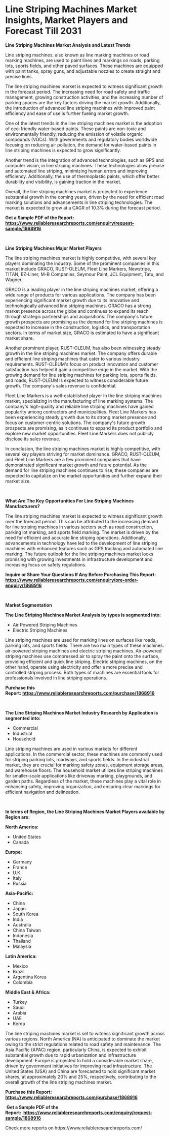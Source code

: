 <p><h1>Line Striping Machines Market Insights, Market Players and Forecast Till 2031</h1></p><p><strong>Line Striping Machines Market Analysis and Latest Trends</strong></p>
<p><p>Line striping machines, also known as line marking machines or road marking machines, are used to paint lines and markings on roads, parking lots, sports fields, and other paved surfaces. These machines are equipped with paint tanks, spray guns, and adjustable nozzles to create straight and precise lines.</p><p>The line striping machines market is expected to witness significant growth in the forecast period. The increasing need for road safety and traffic management, growing construction activities, and the increasing number of parking spaces are the key factors driving the market growth. Additionally, the introduction of advanced line striping machines with improved paint efficiency and ease of use is further fueling market growth.</p><p>One of the latest trends in the line striping machines market is the adoption of eco-friendly water-based paints. These paints are non-toxic and environmentally friendly, reducing the emission of volatile organic compounds (VOCs). With governments and regulatory bodies worldwide focusing on reducing air pollution, the demand for water-based paints in line striping machines is expected to grow significantly.</p><p>Another trend is the integration of advanced technologies, such as GPS and computer vision, in line striping machines. These technologies allow precise and automated line striping, minimizing human errors and improving efficiency. Additionally, the use of thermoplastic paints, which offer better durability and visibility, is gaining traction in the market.</p><p>Overall, the line striping machines market is projected to experience substantial growth in the coming years, driven by the need for efficient road marking solutions and advancements in line striping technologies. The market is expected to grow at a CAGR of 10.3% during the forecast period.</p></p>
<p><strong>Get a Sample PDF of the Report:&nbsp; <a href="https://www.reliableresearchreports.com/enquiry/request-sample/1868916">https://www.reliableresearchreports.com/enquiry/request-sample/1868916</a></strong></p>
<p>&nbsp;</p>
<p><strong>Line Striping Machines Major Market Players</strong></p>
<p><p>The line striping machines market is highly competitive, with several key players dominating the industry. Some of the prominent companies in this market include GRACO, RUST-OLEUM, Fleet Line Markers, Newstripe, TITAN, EZ-Liner, M-B Companies, Seymour Paint, JCL Equipment, Tatu, and Wagner.</p><p>GRACO is a leading player in the line striping machines market, offering a wide range of products for various applications. The company has been experiencing significant market growth due to its innovative and technologically advanced line striping machines. GRACO has a strong market presence across the globe and continues to expand its reach through strategic partnerships and acquisitions. The company's future growth prospects are promising as the demand for line striping machines is expected to increase in the construction, logistics, and transportation sectors. In terms of market size, GRACO is estimated to have a significant market share.</p><p>Another prominent player, RUST-OLEUM, has also been witnessing steady growth in the line striping machines market. The company offers durable and efficient line striping machines that cater to various industry requirements. RUST-OLEUM's focus on product innovation and customer satisfaction has helped it gain a competitive edge in the market. With the growing demand for line striping machines for parking lots, sports fields, and roads, RUST-OLEUM is expected to witness considerable future growth. The company's sales revenue is confidential.</p><p>Fleet Line Markers is a well-established player in the line striping machines market, specializing in the manufacturing of line marking systems. The company's high-quality and reliable line striping machines have gained popularity among contractors and municipalities. Fleet Line Markers has been experiencing steady growth due to its strong market presence and focus on customer-centric solutions. The company's future growth prospects are promising, as it continues to expand its product portfolio and explore new market opportunities. Fleet Line Markers does not publicly disclose its sales revenue.</p><p>In conclusion, the line striping machines market is highly competitive, with several key players striving for market dominance. GRACO, RUST-OLEUM, and Fleet Line Markers are a few prominent companies that have demonstrated significant market growth and future potential. As the demand for line striping machines continues to rise, these companies are expected to capitalize on the market opportunities and further expand their market size.</p></p>
<p>&nbsp;</p>
<p><strong>What Are The Key Opportunities For Line Striping Machines Manufacturers?</strong></p>
<p><p>The line striping machines market is expected to witness significant growth over the forecast period. This can be attributed to the increasing demand for line striping machines in various sectors such as road construction, parking lot marking, and sports field marking. The market is driven by the need for efficient and accurate line striping operations. Additionally, advancements in technology have led to the development of line striping machines with enhanced features such as GPS tracking and automated line marking. The future outlook for the line striping machines market looks promising with growing investments in infrastructure development and increasing focus on safety regulations.</p></p>
<p><strong>Inquire or Share Your Questions If Any Before Purchasing This Report: <a href="https://www.reliableresearchreports.com/enquiry/pre-order-enquiry/1868916">https://www.reliableresearchreports.com/enquiry/pre-order-enquiry/1868916</a></strong></p>
<p>&nbsp;</p>
<p><strong>Market Segmentation</strong></p>
<p><strong>The Line Striping Machines Market Analysis by types is segmented into:</strong></p>
<p><ul><li>Air Powered Striping Machines</li><li>Electric Striping Machines</li></ul></p>
<p><p>Line striping machines are used for marking lines on surfaces like roads, parking lots, and sports fields. There are two main types of these machines: air-powered striping machines and electric striping machines. Air-powered striping machines use compressed air to spray the paint onto the surface, providing efficient and quick line striping. Electric striping machines, on the other hand, operate using electricity and offer a more precise and controlled striping process. Both types of machines are essential tools for professionals involved in line striping operations.</p></p>
<p><strong>Purchase this Report:&nbsp;<a href="https://www.reliableresearchreports.com/purchase/1868916">https://www.reliableresearchreports.com/purchase/1868916</a></strong></p>
<p>&nbsp;</p>
<p><strong>The Line Striping Machines Market Industry Research by Application is segmented into:</strong></p>
<p><ul><li>Commercial</li><li>Industrial</li><li>Household</li></ul></p>
<p><p>Line striping machines are used in various markets for different applications. In the commercial sector, these machines are commonly used for striping parking lots, roadways, and sports fields. In the industrial market, they are crucial for marking safety zones, equipment storage areas, and warehouse floors. The household market utilizes line striping machines for smaller-scale applications like driveway marking, playgrounds, and garden paths. Regardless of the market, these machines play a vital role in enhancing safety, improving organization, and ensuring clear markings for efficient navigation and delineation.</p></p>
<p>&nbsp;</p>
<p><strong>In terms of Region, the Line Striping Machines Market Players available by Region are:</strong></p>
<p>
    <p> <strong> North America: </strong>
        <ul>
            <li>United States</li>
            <li>Canada</li>
        </ul>
        </p> 
    <p> <strong> Europe: </strong>
        <ul>
            <li>Germany</li>
            <li>France</li>
            <li>U.K.</li>
            <li>Italy</li>
            <li>Russia</li>
        </ul>
        </p> 
    <p> <strong> Asia-Pacific: </strong>
        <ul>
            <li>China</li>
            <li>Japan</li>
            <li>South Korea</li>
            <li>India</li>
            <li>Australia</li>
            <li>China Taiwan</li>
            <li>Indonesia</li>
            <li>Thailand</li>
            <li>Malaysia</li>
        </ul>
        </p> 
    <p> <strong> Latin America: </strong>
        <ul>
            <li>Mexico</li>
            <li>Brazil</li>
            <li>Argentina Korea</li>
            <li>Colombia</li>
        </ul>
        </p> 
    <p> <strong> Middle East & Africa: </strong>
        <ul>
            <li>Turkey</li>
            <li>Saudi</li>
            <li>Arabia</li>
            <li>UAE</li>
            <li>Korea</li>
        </ul>
    </p>
    </p>
<p><p>The line striping machines market is set to witness significant growth across various regions. North America (NA) is anticipated to dominate the market owing to the strict regulations related to road safety and maintenance. The Asia Pacific (APAC) region, particularly China, is expected to exhibit substantial growth due to rapid urbanization and infrastructure development. Europe is projected to hold a considerable market share, driven by government initiatives for improving road infrastructure. The United States (USA) and China are forecasted to hold significant market shares, at approximately 20% and 25%, respectively, contributing to the overall growth of the line striping machines market.</p></p>
<p><strong>Purchase this Report: <a href="https://www.reliableresearchreports.com/purchase/1868916">https://www.reliableresearchreports.com/purchase/1868916</a></strong></p>
<p>&nbsp;<strong>Get a Sample PDF of the Report:&nbsp;&nbsp;<a href="https://www.reliableresearchreports.com/enquiry/request-sample/1868916">https://www.reliableresearchreports.com/enquiry/request-sample/1868916</a></strong></p>
<p><strong></strong></p>
<p>Check more reports on https://www.reliableresearchreports.com/</p>
